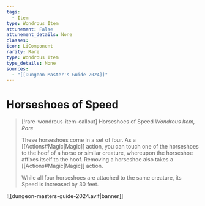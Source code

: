 ```yaml
---
tags:
  - Item
type: Wondrous Item
attunement: False
attunement_details: None
classes:
icon: LiComponent
rarity: Rare
type: Wondrous Item
type_details: None
sources: 
  - "[[Dungeon Master's Guide 2024]]"
---
```

# Horseshoes of Speed
>[!rare-wondrous-item-callout] Horseshoes of Speed
>_Wondrous Item, Rare_
>
>These horseshoes come in a set of four. As a [[Actions#Magic\|Magic]] action, you can touch one of the horseshoes to the hoof of a horse or similar creature, whereupon the horseshoe affixes itself to the hoof. Removing a horseshoe also takes a [[Actions#Magic\|Magic]] action.
>
>While all four horseshoes are attached to the same creature, its Speed is increased by 30 feet.
>
>


![[dungeon-masters-guide-2024.avif|banner]]